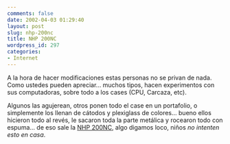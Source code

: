 ```yaml
---
comments: false
date: 2002-04-03 01:29:40
layout: post
slug: nhp-200nc
title: NHP 200NC
wordpress_id: 297
categories:
- Internet
---
```


A la hora de hacer modificaciones estas personas no se privan de nada. Como ustedes pueden apreciar… muchos tipos, hacen experimentos con sus computadoras, sobre todo a los cases (CPU, Carcaza, etc).  

  

Algunos las agujerean, otros ponen todo el case en un portafolio, o simplemente los llenan de cátodos y plexiglass de colores… bueno ellos hicieron todo al revés, le sacaron toda la parte metálica y rocearon todo con espuma… de eso sale la [NHP 200NC](http://www.g-news.ch/articles/nhp200nc/), algo digamos loco, niños _no intenten esto en casa_.




 
